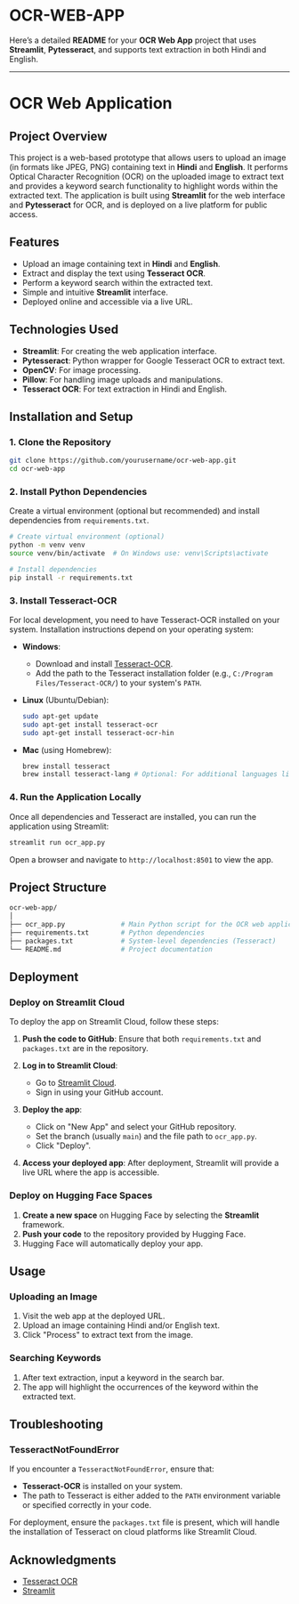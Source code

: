 # OCR-WEB-APP

Here’s a detailed **README** for your **OCR Web App** project that uses **Streamlit**, **Pytesseract**, and supports text extraction in both Hindi and English.

---

# OCR Web Application

## Project Overview

This project is a web-based prototype that allows users to upload an image (in formats like JPEG, PNG) containing text in **Hindi** and **English**. It performs Optical Character Recognition (OCR) on the uploaded image to extract text and provides a keyword search functionality to highlight words within the extracted text. The application is built using **Streamlit** for the web interface and **Pytesseract** for OCR, and is deployed on a live platform for public access.

## Features

- Upload an image containing text in **Hindi** and **English**.
- Extract and display the text using **Tesseract OCR**.
- Perform a keyword search within the extracted text.
- Simple and intuitive **Streamlit** interface.
- Deployed online and accessible via a live URL.

## Technologies Used

- **Streamlit**: For creating the web application interface.
- **Pytesseract**: Python wrapper for Google Tesseract OCR to extract text.
- **OpenCV**: For image processing.
- **Pillow**: For handling image uploads and manipulations.
- **Tesseract OCR**: For text extraction in Hindi and English.

## Installation and Setup

### 1. Clone the Repository
```bash
git clone https://github.com/yourusername/ocr-web-app.git
cd ocr-web-app
```

### 2. Install Python Dependencies
Create a virtual environment (optional but recommended) and install dependencies from `requirements.txt`.

```bash
# Create virtual environment (optional)
python -m venv venv
source venv/bin/activate  # On Windows use: venv\Scripts\activate

# Install dependencies
pip install -r requirements.txt
```

### 3. Install Tesseract-OCR
For local development, you need to have Tesseract-OCR installed on your system. Installation instructions depend on your operating system:

- **Windows**:
  - Download and install [Tesseract-OCR](https://github.com/tesseract-ocr/tesseract).
  - Add the path to the Tesseract installation folder (e.g., `C:/Program Files/Tesseract-OCR/`) to your system's `PATH`.

- **Linux** (Ubuntu/Debian):
  ```bash
  sudo apt-get update
  sudo apt-get install tesseract-ocr
  sudo apt-get install tesseract-ocr-hin
  ```

- **Mac** (using Homebrew):
  ```bash
  brew install tesseract
  brew install tesseract-lang # Optional: For additional languages like Hindi
  ```

### 4. Run the Application Locally
Once all dependencies and Tesseract are installed, you can run the application using Streamlit:

```bash
streamlit run ocr_app.py
```

Open a browser and navigate to `http://localhost:8501` to view the app.

## Project Structure

```bash
ocr-web-app/
│
├── ocr_app.py              # Main Python script for the OCR web application
├── requirements.txt        # Python dependencies
├── packages.txt            # System-level dependencies (Tesseract)
└── README.md               # Project documentation
```

## Deployment

### Deploy on **Streamlit Cloud**
To deploy the app on Streamlit Cloud, follow these steps:

1. **Push the code to GitHub**:
   Ensure that both `requirements.txt` and `packages.txt` are in the repository.

2. **Log in to Streamlit Cloud**:
   - Go to [Streamlit Cloud](https://streamlit.io/cloud).
   - Sign in using your GitHub account.

3. **Deploy the app**:
   - Click on "New App" and select your GitHub repository.
   - Set the branch (usually `main`) and the file path to `ocr_app.py`.
   - Click "Deploy".

4. **Access your deployed app**:
   After deployment, Streamlit will provide a live URL where the app is accessible.

### Deploy on **Hugging Face Spaces**
1. **Create a new space** on Hugging Face by selecting the **Streamlit** framework.
2. **Push your code** to the repository provided by Hugging Face.
3. Hugging Face will automatically deploy your app.

## Usage

### Uploading an Image
1. Visit the web app at the deployed URL.
2. Upload an image containing Hindi and/or English text.
3. Click "Process" to extract text from the image.

### Searching Keywords
1. After text extraction, input a keyword in the search bar.
2. The app will highlight the occurrences of the keyword within the extracted text.

## Troubleshooting

### TesseractNotFoundError
If you encounter a `TesseractNotFoundError`, ensure that:
- **Tesseract-OCR** is installed on your system.
- The path to Tesseract is either added to the `PATH` environment variable or specified correctly in your code.

For deployment, ensure the `packages.txt` file is present, which will handle the installation of Tesseract on cloud platforms like Streamlit Cloud.


## Acknowledgments

- [Tesseract OCR](https://github.com/tesseract-ocr/tesseract)
- [Streamlit](https://streamlit.io/)

